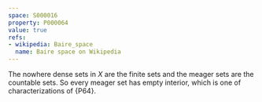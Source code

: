 ```yaml
---
space: S000016
property: P000064
value: true
refs:
- wikipedia: Baire_space
  name: Baire space on Wikipedia
---
```


The nowhere dense sets in $X$ are the finite sets and the meager sets are the countable sets.  So every meager set has empty interior, which is one of characterizations of {P64}.
